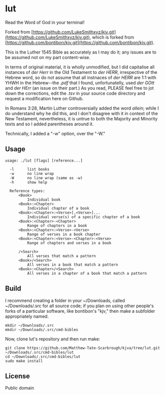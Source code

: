 # lut

Read the Word of God in your terminal!

Forked from [https://github.com/LukeSmithxyz/kjv.git](https://github.com/LukeSmithxyz/kjv.git), which is forked from [https://github.com/bontibon/kjv.git](https://github.com/bontibon/kjv.git).

This is the Luther 1545 Bible as accurately as I may do it; any issues are to be assumed not on my part content-wise.

In terms of original material, it is wholly unmodified, but I did capitalise all instances of *der Herr* in the Old Testament to *der HERR*, irrespective of the Hebrew word, so do not assume that all instnaces of *der HERR* are 1:1 with YHWH in the Hebrew--the *.pdf* that I found, unfortunatelly, used *der GOtt* and *der HErr* (an issue on their part.) As you read, PLEASE feel free to jot down the corrections, edit the *.tsv* in your source code directory and request a modification here on Github.

In Romans 3:28, Martin Luther controversially added the word *allein*; while I do understand why he did this, and I don't disagree with it in context of the New Testament, nevertheless, it is untrue to both the Majority and Minority texts and so I added parentheses around it.

Technically, I added a "-w" option, over the "-W."

## Usage

    usage: ./lut [flags] [reference...]

      -l      list books
      -w      no line wrap
      -W      no line wrap (same as -w)
      -h      show help

      Reference types:
          <Book>
              Individual book
          <Book>:<Chapter>
              Individual chapter of a book
          <Book>:<Chapter>:<Verse>[,<Verse>]...
              Individual verse(s) of a specific chapter of a book
          <Book>:<Chapter>-<Chapter>
              Range of chapters in a book
          <Book>:<Chapter>:<Verse>-<Verse>
              Range of verses in a book chapter
          <Book>:<Chapter>:<Verse>-<Chapter>:<Verse>
              Range of chapters and verses in a book

          /<Search>
              All verses that match a pattern
          <Book>/<Search>
              All verses in a book that match a pattern
          <Book>:<Chapter>/<Search>
              All verses in a chapter of a book that match a pattern

## Build

I recommend creating a folder in your ~/Downloads, called ~/Downloads/.src for all source code; if you plan on using other people's forks of a particular software, like bontibon's "kjv," then make a subfolder appropriately named.

    mkdir ~/Downloads/.src
    mkdir ~/Downloads/.src/cmd-bibles

Now, clone lut's repository and then run make:

    git clone https://github.com/Matthew-Tate-Scarbrough/kjva/tree/lut.git ~/Downloads/.src/cmd-bibles/lut
    cd ~/Downloads/.src/cmd-bibles/lut
    sudo make install

## License

Public domain
